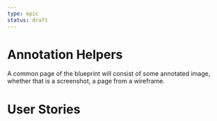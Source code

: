 ```yaml
---
type: epic
status: draft
---
```


# Annotation Helpers

A common page of the blueprint will consist of some annotated image,
whether that is a screenshot, a page from a wireframe.

# User Stories
